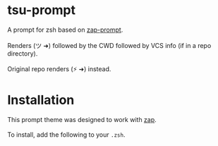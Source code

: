 # tsu-prompt
A prompt for zsh based on [zap-prompt](https://github.com/zap-zsh/zap-prompt). 
<br>
<br>
Renders (ツ ➜) followed by the CWD followed by VCS info (if in a repo directory). 
<br>
<br>
Original repo renders (⚡ ➜) instead. 
# Installation
This prompt theme was designed to work with [zap](https://github.com/zap-zsh/zap).
<br>
<br>
To install, add the following to your ```.zsh```.
